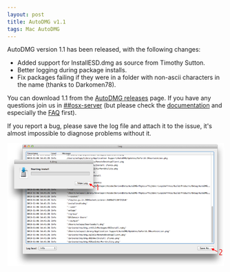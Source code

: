 ```yaml
---
layout: post
title: AutoDMG v1.1
tags: Mac AutoDMG
---
```


AutoDMG version 1.1 has been released, with the following changes:

* Added support for InstallESD.dmg as source from Timothy Sutton.
* Better logging during package installs.
* Fix packages failing if they were in a folder with non-ascii characters in the name (thanks to Darkomen78).

You can download 1.1 from the [AutoDMG releases](https://github.com/MagerValp/AutoDMG/releases) page. If you have any questions join us in [##osx-server](http://webchat.freenode.net/?channels=##osx-server) (but please check the [documentation](https://github.com/MagerValp/AutoDMG/wiki) and especially the [FAQ](https://github.com/MagerValp/AutoDMG/wiki/FAQ) first).

If you report a bug, please save the log file and attach it to the issue, it's almost impossible to diagnose problems without it.

![AutoDMG save log](/images/AutoDMG-save-log.png)
